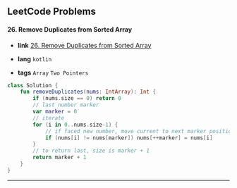 ## LeetCode Problems



#### 26. Remove Duplicates from Sorted Array

- **link**  [26. Remove Duplicates from Sorted Array](https://leetcode.com/problems/remove-duplicates-from-sorted-array/)

- **lang**  `kotlin` 
- **tags**  `Array` `Two Pointers`

```kotlin
class Solution {
    fun removeDuplicates(nums: IntArray): Int {
        if (nums.size == 0) return 0
        // last number marker
        var marker = 0
        // iterate
        for (i in 0..nums.size-1) {
            // if faced new number, move current to next marker position.
            if (nums[i] != nums[marker]) nums[++marker] = nums[i]
        }
        // to return last, size is marker + 1
        return marker + 1
    }
}
```

---

